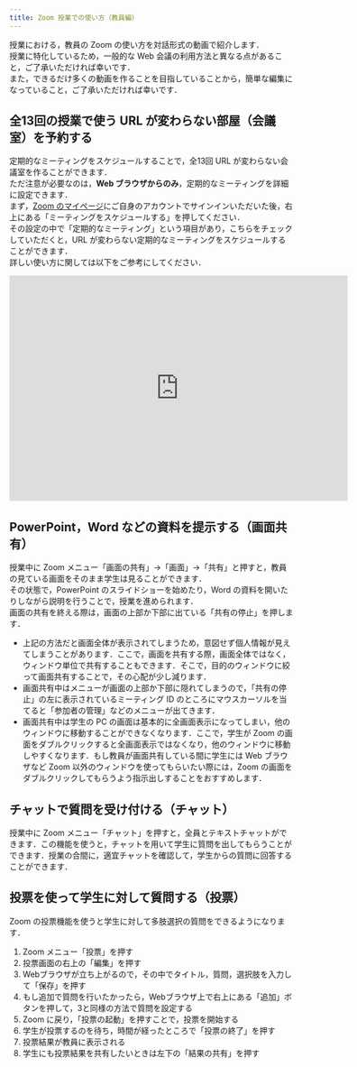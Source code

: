 ```yaml
---
title: Zoom 授業での使い方（教員編）
---
```


授業における，教員の Zoom の使い方を対話形式の動画で紹介します．  
授業に特化しているため，一般的な Web 会議の利用方法と異なる点があること，ご了承いただければ幸いです．  
また，できるだけ多くの動画を作ることを目指していることから，簡単な編集になっていること，ご了承いただければ幸いです．   

<a name="schedule"> </a>
## 全13回の授業で使う URL が変わらない部屋（会議室）を予約する
定期的なミーティングをスケジュールすることで，全13回 URL が変わらない会議室を作ることができます．  
ただ注意が必要なのは，**Web ブラウザからのみ**，定期的なミーティングを詳細に設定できます．  
まず，<a href="https://zoom.us/profile" target="_blank">Zoom のマイページ</a>にご自身のアカウントでサインインいただいた後，右上にある「ミーティングをスケジュールする」を押してください．  
その設定の中で「定期的なミーティング」という項目があり，こちらをチェックしていただくと，URL が変わらない定期的なミーティングをスケジュールすることができます．  
詳しい使い方に関しては以下をご参考にしてください．  

<iframe width="600" height="400" src="https://www.youtube.com/embed/rf_Tw0L5PLs" frameborder="0" allow="accelerometer; autoplay; encrypted-media; gyroscope; picture-in-picture" allowfullscreen></iframe>


<a name="sharing_screen_materials"> </a>
## PowerPoint，Word などの資料を提示する（画面共有）
授業中に Zoom メニュー「画面の共有」→「画面」→「共有」と押すと，教員の見ている画面をそのまま学生は見ることができます．  
その状態で，PowerPoint のスライドショーを始めたり，Word の資料を開いたりしながら説明を行うことで，授業を進められます．  
画面の共有を終える際は，画面の上部か下部に出ている「共有の停止」を押します．  
  * 上記の方法だと画面全体が表示されてしまうため，意図せず個人情報が見えてしまうことがあります．ここで，画面を共有する際，画面全体ではなく，ウィンドウ単位で共有することもできます．そこで，目的のウィンドウに絞って画面共有することで，その心配が少し減ります．
  * 画面共有中はメニューが画面の上部か下部に隠れてしまうので，「共有の停止」の左に表示されているミーティング ID のところにマウスカーソルを当てると「参加者の管理」などのメニューが出てきます．
  * 画面共有中は学生の PC の画面は基本的に全画面表示になってしまい，他のウィンドウに移動することができなくなります．ここで，学生が Zoom の画面をダブルクリックすると全画面表示ではなくなり，他のウィンドウに移動しやすくなります．もし教員が画面共有している間に学生には Web ブラウザなど Zoom 以外のウィンドウを使ってもらいたい際には，Zoom の画面をダブルクリックしてもらうよう指示出しすることをおすすめします．

<a name="chat"> </a>
## チャットで質問を受け付ける（チャット）
授業中に Zoom メニュー「チャット」を押すと，全員とテキストチャットができます．この機能を使うと，チャットを用いて学生に質問を出してもらうことができます．授業の合間に，適宜チャットを確認して，学生からの質問に回答することができます．


<a name="poll"> </a>
## 投票を使って学生に対して質問する（投票）
Zoom の投票機能を使うと学生に対して多肢選択の質問をできるようになります．  
1. Zoom メニュー「投票」を押す
2. 投票画面の右上の「編集」を押す
3. Webブラウザが立ち上がるので，その中でタイトル，質問，選択肢を入力して「保存」を押す
4. もし追加で質問を行いたかったら，Webブラウザ上で右上にある「追加」ボタンを押して，3と同様の方法で質問を設定する
5. Zoom に戻り，「投票の起動」を押すことで，投票を開始する
6. 学生が投票するのを待ち，時間が経ったところで「投票の終了」を押す
7. 投票結果が教員に表示される
8. 学生にも投票結果を共有したいときは左下の「結果の共有」を押す